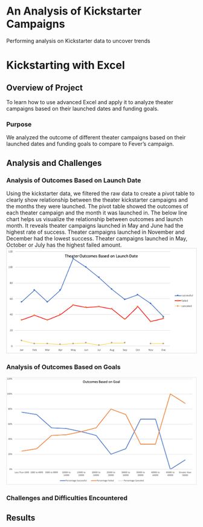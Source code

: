 # An Analysis of Kickstarter Campaigns
Performing analysis on Kickstarter data to uncover trends
# Kickstarting with Excel

## Overview of Project
To learn how to use advanced Excel and apply it to analyze theater campaigns based on their launched dates and funding goals. 
### Purpose 
We analyzed the outcome of different theater campaigns based on their launched dates and funding goals to compare to Fever’s campaign. 

## Analysis and Challenges


### Analysis of Outcomes Based on Launch Date
Using the kickstarter data, we filtered the raw data to create a pivot table to clearly show relationship between the theater kickstarter campaigns and the months they were launched. The pivot table showed the outcomes of each theater campaign and the month it was launched in. The below line chart helps us visualize the relationship between outcomes and launch month. It reveals theater campaigns launched in May and June had the highest rate of success. Theater campaigns launched in November and December had the lowest success. Theater campaigns launched in May, October or July has the highest failed amount. 
![Outcomes_Based on Launch Date](https://github.com/cbalmaceda/kickstarter-analysis/blob/main/Resources/Theater_Outcomes_vs_launch.png)

### Analysis of Outcomes Based on Goals
![Outcomes_vs_Goals](https://github.com/cbalmaceda/kickstarter-analysis/blob/main/Resources/Outcomes_vs_Goals.png)

### Challenges and Difficulties Encountered

## Results
